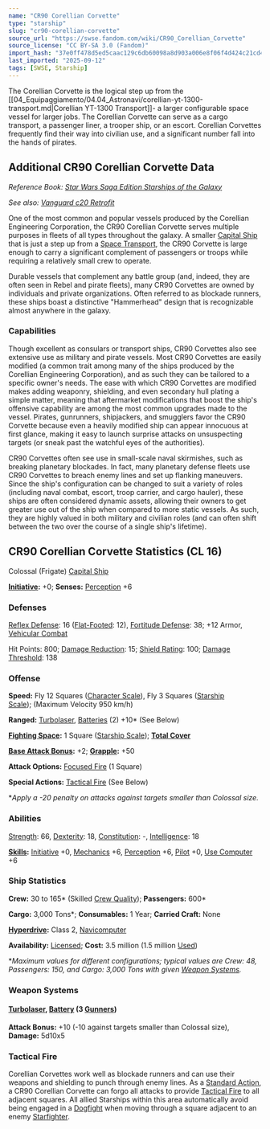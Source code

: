 ```yaml
---
name: "CR90 Corellian Corvette"
type: "starship"
slug: "cr90-corellian-corvette"
source_url: "https://swse.fandom.com/wiki/CR90_Corellian_Corvette"
source_license: "CC BY-SA 3.0 (Fandom)"
import_hash: "37e0ff478d5ed5caac129c6db60098a8d903a006e8f06f4d424c21cd424d87bc"
last_imported: "2025-09-12"
tags: [SWSE, Starship]
---
```

The Corellian Corvette is the logical step up from the [[04_Equipaggiamento/04.04_Astronavi/corellian-yt-1300-transport.md|Corellian YT-1300 Transport]]- a larger configurable space vessel for larger jobs. The Corellian Corvette can serve as a cargo transport, a passenger liner, a trooper ship, or an escort. Corellian Corvettes frequently find their way into civilian use, and a significant number fall into the hands of pirates.

## Additional CR90 Corellian Corvette Data
*Reference Book: [Star Wars Saga Edition Starships of the Galaxy](https://swse.fandom.com/wiki/Star_Wars_Saga_Edition_Starships_of_the_Galaxy)*

*See also: [Vanguard c20 Retrofit](https://swse.fandom.com/wiki/Vanguard_c20_Retrofit)*

One of the most common and popular vessels produced by the Corellian Engineering Corporation, the CR90 Corellian Corvette serves multiple purposes in fleets of all types throughout the galaxy. A smaller [Capital Ship](https://swse.fandom.com/wiki/Capital_Ship) that is just a step up from a [Space Transport](https://swse.fandom.com/wiki/Space_Transport), the CR90 Corvette is large enough to carry a significant complement of passengers or troops while requiring a relatively small crew to operate.

Durable vessels that complement any battle group (and, indeed, they are often seen in Rebel and pirate fleets), many CR90 Corvettes are owned by individuals and private organizations. Often referred to as blockade runners, these ships boast a distinctive "Hammerhead" design that is recognizable almost anywhere in the galaxy.

### Capabilities
Though excellent as consulars or transport ships, CR90 Corvettes also see extensive use as military and pirate vessels. Most CR90 Corvettes are easily modified (a common trait among many of the ships produced by the Corellian Engineering Corporation), and as such they can be tailored to a specific owner's needs. The ease with which CR90 Corvettes are modified makes adding weaponry, shielding, and even secondary hull plating a simple matter, meaning that aftermarket modifications that boost the ship's offensive capability are among the most common upgrades made to the vessel. Pirates, gunrunners, shipjackers, and smugglers favor the CR90 Corvette because even a heavily modified ship can appear innocuous at first glance, making it easy to launch surprise attacks on unsuspecting targets (or sneak past the watchful eyes of the authorities).

CR90 Corvettes often see use in small-scale naval skirmishes, such as breaking planetary blockades. In fact, many planetary defense fleets use CR90 Corvettes to breach enemy lines and set up flanking maneuvers. Since the ship's configuration can be changed to suit a variety of roles (including naval combat, escort, troop carrier, and cargo hauler), these ships are often considered dynamic assets, allowing their owners to get greater use out of the ship when compared to more static vessels. As such, they are highly valued in both military and civilian roles (and can often shift between the two over the course of a single ship's lifetime).

## CR90 Corellian Corvette Statistics (CL 16)
Colossal (Frigate) [Capital Ship](https://swse.fandom.com/wiki/Capital_Ship)

**[Initiative](https://swse.fandom.com/wiki/Initiative):** +0; **Senses:** [Perception](https://swse.fandom.com/wiki/Perception) +6
### Defenses
[Reflex Defense](https://swse.fandom.com/wiki/Reflex_Defense_(Vehicles)): 16 ([Flat-Footed](https://swse.fandom.com/wiki/Flat-Footed): 12), [Fortitude Defense](https://swse.fandom.com/wiki/Fortitude_Defense_(Vehicles)): 38; +12 Armor, [Vehicular Combat](https://swse.fandom.com/wiki/Vehicular_Combat)

Hit Points: 800; [Damage Reduction](https://swse.fandom.com/wiki/Damage_Reduction): 15; [Shield Rating](https://swse.fandom.com/wiki/Shield_Rating): 100; [Damage Threshold](https://swse.fandom.com/wiki/Damage_Threshold_(Vehicles)): 138
### Offense
**Speed:** Fly 12 Squares ([Character Scale](https://swse.fandom.com/wiki/Character_Scale)), Fly 3 Squares ([Starship Scale](https://swse.fandom.com/wiki/Starship_Scale)); (Maximum Velocity 950 km/h)

**Ranged:** [Turbolaser](https://swse.fandom.com/wiki/Turbolaser), [Batteries](https://swse.fandom.com/wiki/Batteries) (2) +10* (See Below)

**[Fighting Space](https://swse.fandom.com/wiki/Fighting_Space):** 1 Square ([Starship Scale](https://swse.fandom.com/wiki/Starship_Scale)); **[Total Cover](https://swse.fandom.com/wiki/Total_Cover)**

**[Base Attack Bonus](https://swse.fandom.com/wiki/Base_Attack_Bonus):** +2; **[Grapple](https://swse.fandom.com/wiki/Grapple):** +50

**Attack Options:** [Focused Fire](https://swse.fandom.com/wiki/Focused_Fire) (1 Square)

**Special Actions:** [Tactical Fire](https://swse.fandom.com/wiki/Tactical_Fire) (See Below)

**Apply a -20 penalty on attacks against targets smaller than Colossal size.*
### Abilities
[Strength](https://swse.fandom.com/wiki/Strength): 66, [Dexterity](https://swse.fandom.com/wiki/Dexterity): 18, [Constitution](https://swse.fandom.com/wiki/Constitution): -, [Intelligence](https://swse.fandom.com/wiki/Intelligence): 18

**[Skills](https://swse.fandom.com/wiki/Skills):** [Initiative](https://swse.fandom.com/wiki/Initiative) +0, [Mechanics](https://swse.fandom.com/wiki/Mechanics) +6, [Perception](https://swse.fandom.com/wiki/Perception) +6, [Pilot](https://swse.fandom.com/wiki/Pilot) +0, [Use Computer](https://swse.fandom.com/wiki/Use_Computer) +6
### Ship Statistics
**Crew:** 30 to 165* (Skilled [Crew Quality](https://swse.fandom.com/wiki/Crew_Quality)); **Passengers:** 600*

**Cargo:** 3,000 Tons*; **Consumables:** 1 Year; **Carried Craft:** None

**[Hyperdrive](https://swse.fandom.com/wiki/Hyperdrive):** Class 2, [Navicomputer](https://swse.fandom.com/wiki/Navicomputer)

**Availability:** [Licensed](https://swse.fandom.com/wiki/Licensed); **Cost:** 3.5 million (1.5 million [Used](https://swse.fandom.com/wiki/Used))

**Maximum values for different configurations; typical values are Crew: 48, Passengers: 150, and Cargo: 3,000 Tons with given [Weapon Systems](https://swse.fandom.com/wiki/Weapon_Systems).*
### Weapon Systems
#### **[Turbolaser](https://swse.fandom.com/wiki/Turbolaser), [Battery](https://swse.fandom.com/wiki/Battery) (3 [Gunners](https://swse.fandom.com/wiki/Gunners))**
**Attack Bonus:** +10 (-10 against targets smaller than Colossal size), **Damage:** 5d10x5
### Tactical Fire
Corellian Corvettes work well as blockade runners and can use their weapons and shielding to punch through enemy lines. As a [Standard Action](https://swse.fandom.com/wiki/Standard_Action), a CR90 Corellian Corvette can forgo all attacks to provide [Tactical Fire](https://swse.fandom.com/wiki/Tactical_Fire) to all adjacent squares. All allied Starships within this area automatically avoid being engaged in a [Dogfight](https://swse.fandom.com/wiki/Dogfight) when moving through a square adjacent to an enemy [Starfighter](https://swse.fandom.com/wiki/Starfighter).